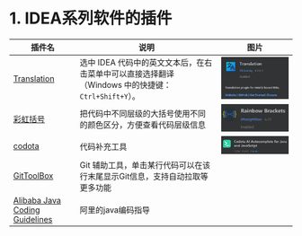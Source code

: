 # 1. IDEA系列软件的插件

插件名|说明 | 图片
---|---|---
 [Translation](https://github.com/YiiGuxing/TranslationPlugin)  | 选中 IDEA 代码中的英文文本后，在右击菜单中可以直接选择翻译（Windows 中的快捷键：`Ctrl+Shift+Y`）。| ![](pics/20211205185943958_13533.png)
[彩虹括号](https://izhangzhihao.github.io/rainbow-brackets-document/) | 把代码中不同层级的大括号使用不同的颜色区分，方便查看代码层级信息 | ![](pics/20211205190100626_29353.png)
 [codota](https://www.codota.com/?utm_source=jbmarket&utm_campaign=jbrainbowbrackets&utm_medium=banner) | 代码补充工具 | ![](pics/20211205191437356_8977.png)
[GitToolBox](https://plugins.jetbrains.com/plugin/7499-gittoolbox/) | Git 辅助工具，单击某行代码可以在该行末尾显示Git信息，支持自动拉取等更多功能 | 
[Alibaba Java Coding Guidelines](https://plugins.jetbrains.com/plugin/10046-alibaba-java-coding-guidelines) | 阿里的java编码指导 | 